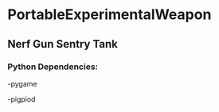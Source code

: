 # PortableExperimentalWeapon
## Nerf Gun Sentry Tank

### Python Dependencies: <p>
-pygame <p>
-pigpiod <p>
